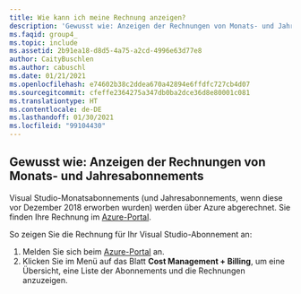```yaml
---
title: Wie kann ich meine Rechnung anzeigen?
description: 'Gewusst wie: Anzeigen der Rechnungen von Monats- und Jahresabonnements für Visual Studio'
ms.faqid: group4_
ms.topic: include
ms.assetid: 2b91ea18-d8d5-4a75-a2cd-4996e63d77e8
author: CaityBuschlen
ms.author: cabuschl
ms.date: 01/21/2021
ms.openlocfilehash: e74602b38c2ddea670a42894e6ffdfc727cb4d07
ms.sourcegitcommit: cfeffe2364275a347db0ba2dce36d8e80001c081
ms.translationtype: HT
ms.contentlocale: de-DE
ms.lasthandoff: 01/30/2021
ms.locfileid: "99104430"
---
```

## <a name="how-do-i-view-my-invoice-for-monthly-and-annual-subscriptions"></a>Gewusst wie: Anzeigen der Rechnungen von Monats- und Jahresabonnements

Visual Studio-Monatsabonnements (und Jahresabonnements, wenn diese vor Dezember 2018 erworben wurden) werden über Azure abgerechnet. Sie finden Ihre Rechnung im [Azure-Portal](https://portal.azure.com/). 

So zeigen Sie die Rechnung für Ihr Visual Studio-Abonnement an:
1. Melden Sie sich beim [Azure-Portal](https://portal.azure.com/) an. 
0. Klicken Sie im Menü auf das Blatt **Cost Management + Billing**, um eine Übersicht, eine Liste der Abonnements und die Rechnungen anzuzeigen. 